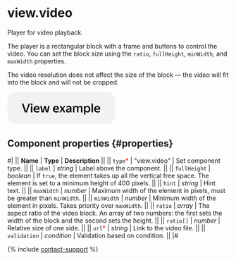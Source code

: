 # view.video

Player for video playback.

The player is a rectangular block with a frame and buttons to control the video. You can set the block size using the `ratio`, `fullHeight`, `minWidth`, and `maxWidth` properties.

The video resolution does not affect the size of the block — the video will fit into the block and will not be cropped.

[![View example](../_images/buttons/view-example.svg)](https://ya.cc/t/rD2U7auQ4Nq7Yb)

## Component properties {#properties}

#|
|| **Name** | **Type** | **Description** ||
|| `type`<span style="color: red">\*</span> | "view.video" | Set component type. ||
|| `label` | _string_ | Label above the component. ||
|| `fullHeight` | _boolean_ | If `true`, the element takes up all the vertical free space. The element is set to a minimum height of 400 pixels. ||
|| `hint` | _string_ | Hint text. ||
|| `maxWidth` | _number_ | Maximum width of the element in pixels, must be greater than `minWidth`. ||
|| `minWidth` | _number_ | Minimum width of the element in pixels. Takes priority over `maxWidth`. ||
|| `ratio` | _array_ | The aspect ratio of the video block. An array of two numbers: the first sets the width of the block and the second sets the height. ||
|| `ratio[]` | _number_ | Relative size of one side. ||
|| `url`<span style="color: red">\*</span> | _string_ | Link to the video file. ||
|| `validation` | _condition_ | Validation based on condition. ||
|#

{% include [contact-support](../_includes/contact-support.md) %}
